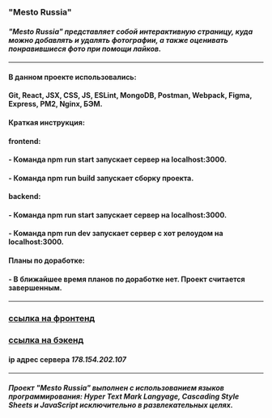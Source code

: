 ### **"Mesto Russia"** 

#### *"Mesto Russia" представляет собой интерактивную страницу, куда можно добавлять и удалять фотографии, а также оценивать понравившиеся фото при помощи лайков.*

---

#### В данном проекте использовались: 

#### Git, React, JSX, CSS, JS, ESLint, MongoDB, Postman, Webpack, Figma, Express, PM2, Nginx, БЭМ.

#### Краткая инструкция:

#### frontend: 
#### - Команда npm run start запускает сервер на localhost:3000.
#### - Команда npm run build запускает сборку проекта.

#### backend: 
#### - Команда npm run start запускает сервер на localhost:3000.
#### - Команда npm run dev запускает сервер с хот релоудом на localhost:3000.

#### Планы по доработке:

#### - В ближайшее время планов по доработке нет. Проект считается завершенным.

---

### [ссылка на фронтенд](http://project.mesto.nomoredomains.club/)

### [ссылка на бэкенд](https://api.project.mesto.nomoredomains.rocks/)

#### **ip адрес сервера** _178.154.202.107_

---

##### Проект "Mesto Russia" выполнен с использованием языков программирования: Hyper Text Mark Langyage, Cascading Style Sheets и JavaScript исключительно в развлекательных целях.
